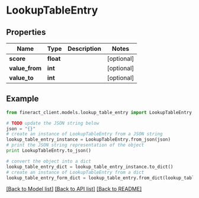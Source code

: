 # LookupTableEntry


## Properties

Name | Type | Description | Notes
------------ | ------------- | ------------- | -------------
**score** | **float** |  | [optional] 
**value_from** | **int** |  | [optional] 
**value_to** | **int** |  | [optional] 

## Example

```python
from fineract_client.models.lookup_table_entry import LookupTableEntry

# TODO update the JSON string below
json = "{}"
# create an instance of LookupTableEntry from a JSON string
lookup_table_entry_instance = LookupTableEntry.from_json(json)
# print the JSON string representation of the object
print LookupTableEntry.to_json()

# convert the object into a dict
lookup_table_entry_dict = lookup_table_entry_instance.to_dict()
# create an instance of LookupTableEntry from a dict
lookup_table_entry_form_dict = lookup_table_entry.from_dict(lookup_table_entry_dict)
```
[[Back to Model list]](../README.md#documentation-for-models) [[Back to API list]](../README.md#documentation-for-api-endpoints) [[Back to README]](../README.md)


